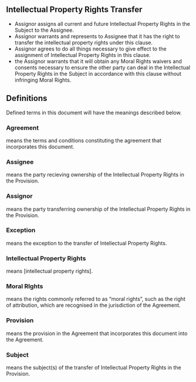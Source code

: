 ## Intellectual Property Rights Transfer

- Assignor assigns all current and future Intellectual Property Rights in the Subject to the Assignee.
- Assignor warrants and represents to Assignee that it has the right to transfer the intellectual property rights under this clause.
- Assignor agrees to do all things necessary to give effect to the assignment of Intellectual Property Rights in this clause.
- the Assignor warrants that it will obtain any Moral Rights waivers and consents necessary to ensure the other party can deal in the Intellectual Property Rights in the Subject in accordance with this clause without infringing Moral Rights.

## Definitions

Defined terms in this document will have the meanings described below.

### Agreement
means the terms and conditions constituting the agreement that incorporates this document.

### Assignee
means the party recieving ownership of the Intellectual Property Rights in the Provision.

### Assignor
means the party transferring ownership of the Intellectual Property Rights in the Provision.

### Exception
means the exception to the transfer of Intellectual Property Rights.

### Intellectual Property Rights
means [intellectual property rights].

### Moral RIghts
means the rights commonly referred to as “moral rights”, such as the right of attribution, which are recognised in the jurisdiction of the Agreement.

### Provision
means the provision in the Agreement that incorporates this document into the Agreement.

### Subject
means the subject(s) of the transfer of Intellectual Property Rights in the Provision.
